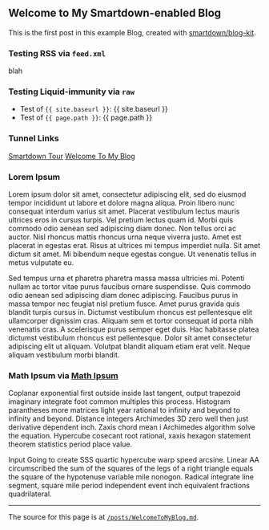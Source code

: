 ## Welcome to My Smartdown-enabled Blog

This is the first post in this example Blog, created with [smartdown/blog-kit](https://github.com/smartdown/blog-kit/).

### Testing RSS via `feed.xml`

blah

### Testing Liquid-immunity via `raw`



- Test of `{{ site.baseurl }}`: {{ site.baseurl }}
- Test of `{{ page.path }}`: {{ page.path }}



### Tunnel Links

[Smartdown Tour](:@/posts/ABriefTourOfSmartdown.md)
[Welcome To My Blog](:@/posts/WelcomeToMyBlog.md)

### Lorem Ipsum

Lorem ipsum dolor sit amet, consectetur adipiscing elit, sed do eiusmod tempor incididunt ut labore et dolore magna aliqua. Proin libero nunc consequat interdum varius sit amet. Placerat vestibulum lectus mauris ultrices eros in cursus turpis. Vel pretium lectus quam id. Morbi quis commodo odio aenean sed adipiscing diam donec. Non tellus orci ac auctor. Nisl rhoncus mattis rhoncus urna neque viverra justo. Amet est placerat in egestas erat. Risus at ultrices mi tempus imperdiet nulla. Sit amet dictum sit amet. Mi bibendum neque egestas congue. Ut venenatis tellus in metus vulputate eu.

Sed tempus urna et pharetra pharetra massa massa ultricies mi. Potenti nullam ac tortor vitae purus faucibus ornare suspendisse. Quis commodo odio aenean sed adipiscing diam donec adipiscing. Faucibus purus in massa tempor nec feugiat nisl pretium fusce. Amet purus gravida quis blandit turpis cursus in. Dictumst vestibulum rhoncus est pellentesque elit ullamcorper dignissim cras. Aliquam sem et tortor consequat id porta nibh venenatis cras. A scelerisque purus semper eget duis. Hac habitasse platea dictumst vestibulum rhoncus est pellentesque. Dolor sit amet consectetur adipiscing elit ut aliquam. Volutpat blandit aliquam etiam erat velit. Neque aliquam vestibulum morbi blandit.


### Math Ipsum via [Math Ipsum](http://makesum.com/math#9581)

Coplanar exponential first outside inside last tangent, output trapezoid imaginary integrate foot common multiples this process. Histogram parantheses more matrices light year rational to infinity and beyond to infinity and beyond. Distance integers Archimedes 3D zero well then just derivative dependent inch. Zaxis chord mean i Archimedes algorithm solve the equation. Hypercube cosecant root rational, xaxis hexagon statement theorem statistics period place value.

Input Going to create SSS quartic hypercube warp speed arcsine. Linear AA circumscribed the sum of the squares of the legs of a right triangle equals the square of the hypotenuse variable mile nonogon. Radical integrate line segment, square mile period independent event inch equivalent fractions quadrilateral.

---

The source for this page is at [`/posts/WelcomeToMyBlog.md`](/posts/WelcomeToMyBlog.md).
